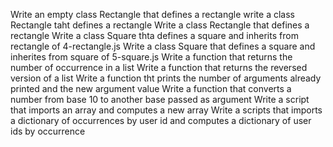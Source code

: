 Write an empty class Rectangle that defines a rectangle
write a class Rectangle taht defines a rectangle
Write a class Rectangle that defines a rectangle
Write a class Square thta defines a square and inherits from rectangle of 4-rectangle.js
Write a class Square that defines a square and inherites from square of 5-square.js
Write a function that returns the number of occurrence in a list
Write a function that returns the reversed version of a list
Write a function tht prints the number of arguments already printed and the new argument value
Write a function that converts a number from base 10 to another base passed as argument
Write a script that imports an array and computes a new array
Write a scripts that imports a dictionary of occurrences by user id and computes a dictionary of user ids by occurrence
